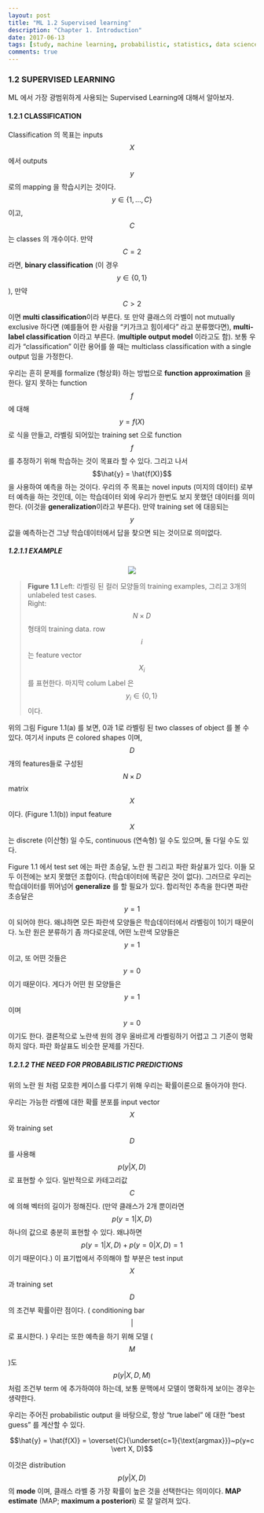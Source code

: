 ```yaml
---
layout: post
title: "ML 1.2 Supervised learning"
description: "Chapter 1. Introduction"
date: 2017-06-13
tags: [study, machine learning, probabilistic, statistics, data science]
comments: true
---
```


### 1.2 SUPERVISED LEARNING

ML 에서 가장 광범위하게 사용되는 Supervised Learning에 대해서 알아보자.

#### 1.2.1 CLASSIFICATION

Classification 의 목표는 inputs $$X$$ 에서 outputs $$y$$ 로의 mapping 을 학습시키는 것이다. $$y \in \{ 1, \dots , C\}$$ 이고, $$C$$ 는 classes 의 개수이다. 만약 $$C = 2$$ 라면, **binary classification** (이 경우 $$y \in \{ 0, 1 \}$$ ), 만약 $$C > 2$$ 이면 **multi classification**이라 부른다. 또 만약 클래스의 라벨이 not mutually exclusive 하다면 (예를들어 한 사람을 “키가크고 힘이세다” 라고 분류했다면), **multi-label classification** 이라고 부른다. (**multiple output model** 이라고도 함). 보통 우리가 “classification” 이란 용어를 쓸 때는 multiclass classification with a single output 임을 가정한다.

우리는 흔히 문제를 formalize (형상화) 하는 방법으로 **function approximation** 을 한다. 알지 못하는 function $$f$$ 에 대해 $$y = f(X)$$ 로 식을 만들고, 라벨링 되어있는 training set 으로 function $$f$$ 를 추정하기 위해 학습하는 것이 목표라 할 수 있다. 그리고 나서 $$\hat{y} = \hat{f(X)}$$ 을 사용하여 예측을 하는 것이다. 우리의 주 목표는 novel inputs (미지의 데이터) 로부터 예측을 하는 것인데, 이는 학습데이터 외에 우리가 한번도 보지 못했던 데이터를 의미한다. (이것을 **generalization**이라고 부른다). 만약 training set 에 대응되는 $$y$$ 값을 예측하는건 그냥 학습데이터에서 답을 찾으면 되는 것이므로 의미없다.

##### 1.2.1.1 EXAMPLE

<center><img src="{{ baseurl }}/images/2017-03-08-ml-1-2-supervised-learning-1.png"></center>

> **Figure 1.1** Left: 라벨링 된 컬러 모양들의 training examples, 그리고 3개의 unlabeled test cases.  
> Right: $$N \times D$$ 형태의 training data. row $$i$$ 는 feature vector $$X_i$$ 를 표현한다. 마지막 colum Label 은 $$y_i \in \{0, 1\}$$ 이다.

위의 그림 Figure 1.1(a) 를 보면, 0과 1로 라벨링 된 two classes of object 를 볼 수 있다. 여기서 inputs 은 colored shapes 이며, $$D$$ 개의 features들로 구성된 $$N \times D$$ matrix $$X$$ 이다. (Figure 1.1(b)) input feature $$X$$ 는 discrete (이산형) 일 수도, continuous (연속형) 일 수도 있으며, 둘 다일 수도 있다.

Figure 1.1 에서 test set 에는 파란 초승달, 노란 원 그리고 파란 화살표가 있다. 이들 모두 이전에는 보지 못했던 조합이다. (학습데이터에 똑같은 것이 없다). 그러므로 우리는 학습데이터를 뛰어넘어 **generalize** 를 할 필요가 있다. 합리적인 추측을 한다면 파란 초승달은 $$y=1$$ 이 되어야 한다. 왜냐하면 모든 파란색 모양들은 학습데이터에서 라벨링이 1이기 때문이다. 노란 원은 분류하기 좀 까다로운데, 어떤 노란색 모양들은 $$y=1$$ 이고, 또 어떤 것들은 $$y=0$$ 이기 때문이다. 게다가 어떤 원 모양들은 $$y=1$$ 이며 $$y=0$$ 이기도 한다. 결론적으로 노란색 원의 경우 올바르게 라벨링하기 어렵고 그 기준이 명확하지 않다. 파란 화살표도 비슷한 문제를 가진다.

##### 1.2.1.2 THE NEED FOR PROBABILISTIC PREDICTIONS

위의 노란 원 처럼 모호한 케이스를 다루기 위해 우리는 확률이론으로 돌아가야 한다.

우리는 가능한 라벨에 대한 확률 분포를 input vector $$X$$ 와 training set $$D$$ 를 사용해 $$p(y \vert X, D)$$ 로 표현할 수 있다. 일반적으로 카테고리값 $$C$$ 에 의해 벡터의 길이가 정해진다. (만약 클래스가 2개 뿐이라면 $$p(y=1 \vert X, D)$$ 하나의 값으로 충분히 표현할 수 있다. 왜냐하면 $$p(y=1 \vert X, D) + p(y=0 \vert X, D) = 1$$ 이기 때문이다.) 이 표기법에서 주의해야 할 부분은 test input $$X$$ 과 training set $$D$$ 의 조건부 확률이란 점이다. ( conditioning bar $$\vert$$ 로 표시한다. ) 우리는 또한 예측을 하기 위해 모델 ( $$M$$ )도 $$p(y \vert X, D, M)$$ 처럼 조건부 term 에 추가하여야 하는데, 보통 문맥에서 모델이 명확하게 보이는 경우는 생략한다.

우리는 주어진 probabilistic output 을 바탕으로, 항상 “true label” 에 대한 “best guess” 를 계산할 수 있다.

<center>$$\hat{y} = \hat{f(X)} = \overset{C}{\underset{c=1}{\text{argmax}}}~p(y=c \vert X, D)$$</center>

이것은 distribution $$p(y \vert X, D)$$ 의 **mode** 이며, 클래스 라벨 중 가장 확률이 높은 것을 선택한다는 의미이다. **MAP estimate** (MAP; **maximum a posteriori**) 로 잘 알려져 있다.

